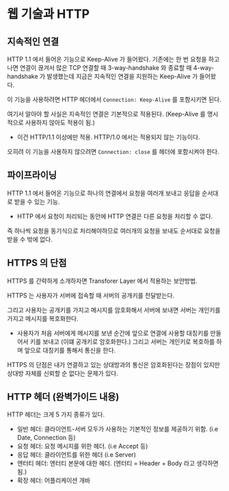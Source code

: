 # 웹 기술과 HTTP

## 지속적인 연결

HTTP 1.1 에서 들어온 기능으로 Keep-Alive 가 들어왔다. 기존에는 한 번 요청을 하고나면 연결이 끊겨서 많은 TCP 연결할 때 3-way-handshake 와 종료할 때 4-way-handshake 가 발생했는데 지금은 지속적인 연결을 지원하는 Keep-Alive 가 들어왔다.

이 기능을 사용하려면 HTTP 헤더에서 ``Connection: Keep-Alive`` 를 포함시키면 된다.

여기서 알아야 할 사실은 지속적인 연결은 기본적으로 적용된다. (Keep-Alive 를 명시적으로 사용하지 않아도 적용이 됨.)

- 이건 HTTP/1.1 이상에만 적용. HTTP/1.0 에서는 적용되지 않는 기능이다.

오히려 이 기능을 사용하지 않으려면 ``Connection: close`` 를 헤더에 포함시켜야 한다.

## 파이프라이닝

HTTP 1.1 에서 들어온 기능으로 하나의 연결에서 요청을 여러개 보내고 응답을 순서대로 받을 수 있는 기능.

- HTTP 에서 요청이 처리되는 동안에 HTTP 연결은 다른 요청을 처리할 수 없다.

즉 하나씩 요청을 동기식으로 처리해야하므로 여러개의 요청을 보내도 순서대로 요청을 받을 수 밖에 없다.

## HTTPS 의 단점

HTTPS 를 간략하게 소개하자면 Transforer Layer 에서 적용하는 보안방법.

HTTPS 는 사용자가 서버에 접속할 때 서버의 공개키를 전달받는다.

그리고 사용자는 공개키를 가지고 메시지를 암호화해서 서버에 보내면 서버는 개인키를 가지고 메시지를 복호화한다.

- 사용자가 처음 서버에게 메시지를 보낸 순간에 앞으로 연결에 사용할 대칭키를 만들어서 키를 보내고 (이떄 공개키로 암호화한다.) 그리고 서버는 개인키로 복호하를 하며 앞으로 대칭키를 통해서 통신을 한다.

HTTPS 의 단점은 내가 연결하고 있는 상대방과의 통신은 암호화된다는 장점이 있지만 상대방 자체를 신뢰할 순 없다는 문제가 있다.



## HTTP 헤더 (완벽가이드 내용)

HTTP 헤더는 크게 5 가지 종류가 있다.

- 일반 헤더: 클라이언트-서버 모두가 사용하는 기본적인 정보를 제공하기 위함. (i.e Date, Connection 등)
- 요청 헤더: 요청 메시지를 위한 헤더. (i.e Accept 등)
- 응답 헤더: 클라이언트를 위한 헤더 (i.e Server)
- 엔터티 헤더: 엔터티 본문에 대한 헤더. (엔터티 = Header + Body 라고 생각하면 됨.)
- 확장 헤더: 어플리케이션 개바